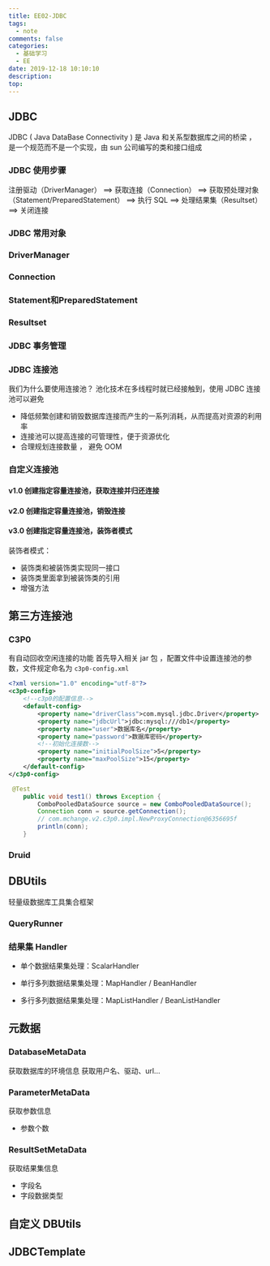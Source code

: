 ```yaml
---
title: EE02-JDBC
tags:
  - note
comments: false
categories:
  - 基础学习
  - EE
date: 2019-12-18 10:10:10
description:
top:
---
```


## JDBC

JDBC ( Java DataBase Connectivity  ) 是 Java 和关系型数据库之间的桥梁 ， 是一个规范而不是一个实现，由 sun 公司编写的类和接口组成

### JDBC 使用步骤

注册驱动（DriverManager） ==> 获取连接（Connection） ==> 获取预处理对象（Statement/PreparedStatement） ==> 执行 SQL ==> 处理结果集（Resultset） ==> 关闭连接

### JDBC 常用对象

### DriverManager
### Connection
### Statement和PreparedStatement
### Resultset

### JDBC 事务管理


### JDBC 连接池

我们为什么要使用连接池？
池化技术在多线程时就已经接触到，使用 JDBC 连接池可以避免
* 降低频繁创建和销毁数据库连接而产生的一系列消耗，从而提高对资源的利用率
* 连接池可以提高连接的可管理性，便于资源优化
* 合理规划连接数量 ， 避免 OOM

### 自定义连接池

#### v1.0 创建指定容量连接池，获取连接并归还连接

#### v2.0 创建指定容量连接池，销毁连接

#### v3.0 创建指定容量连接池，装饰者模式

装饰者模式：
* 装饰类和被装饰类实现同一接口
* 装饰类里面拿到被装饰类的引用
* 增强方法

## 第三方连接池


### C3P0

有自动回收空闲连接的功能
首先导入相关 jar 包 ，配置文件中设置连接池的参数，文件规定命名为 `c3p0-config.xml`
```xml
<?xml version="1.0" encoding="utf-8"?>
<c3p0-config>
	<!--c3p0的配置信息-->
	<default-config>
		<property name="driverClass">com.mysql.jdbc.Driver</property>
		<property name="jdbcUrl">jdbc:mysql:///db1</property>
		<property name="user">数据库名</property>
		<property name="password">数据库密码</property>
		<!--初始化连接数-->
		<property name="initialPoolSize">5</property>
		<property name="maxPoolSize">15</property>
	</default-config>
</c3p0-config>
```
```java
 @Test
    public void test1() throws Exception {
        ComboPooledDataSource source = new ComboPooledDataSource();
        Connection conn = source.getConnection();
        // com.mchange.v2.c3p0.impl.NewProxyConnection@6356695f
        println(conn);
    }
```
### Druid

## DBUtils

轻量级数据库工具集合框架

### QueryRunner

### 结果集 Handler

* 单个数据结果集处理：ScalarHandler

* 单行多列数据结果集处理：MapHandler / BeanHandler

* 多行多列数据结果集处理：MapListHandler / BeanListHandler

## 元数据

### DatabaseMetaData

获取数据库的环境信息
获取用户名、驱动、url...

### ParameterMetaData

获取参数信息
* 参数个数

### ResultSetMetaData

获取结果集信息
* 字段名
* 字段数据类型

## 自定义 DBUtils


## JDBCTemplate
